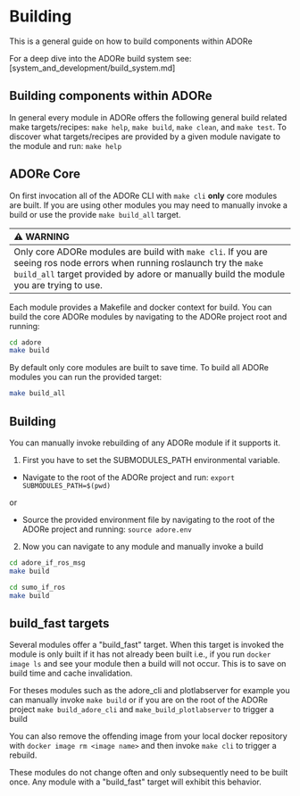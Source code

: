 # Building
This is a general guide on how to build components within ADORe

For a deep dive into the ADORe build system see:
[system_and_development/build_system.md]

##  Building components within ADORe
In general every module in ADORe offers the following general build related make
targets/recipes: `make help`, `make build`, `make clean`, and `make test`.
To discover what targets/recipes are provided by a given module navigate to the 
module and run: `make help`


## ADORe Core
On first invocation all of the ADORe CLI with `make cli` **only** core modules 
are built. If you are using other modules you may need to manually invoke a 
build or use the provide `make build_all` target. 


| :warning: WARNING          |
|:---------------------------|
| Only core ADORe modules are build with `make cli`. If you are seeing ros node errors when running roslaunch try the `make build_all` target provided by adore or manually build the module you are trying to use. |

Each module provides a Makefile and docker context for build. You can build the 
core ADORe modules by navigating to the ADORe project root and running:
```bash
cd adore
make build
```
By default only core modules are built to save time. To build all ADORe modules 
you can run the provided target:
```bash
make build_all
```

## Building 
You can manually invoke rebuilding of any ADORe module if it supports it.
1. First you have to set the SUBMODULES_PATH environmental variable.
- Navigate to the root of the ADORe project and run: `export SUBMODULES_PATH=$(pwd)`

or

- Source the provided environment file by navigating to the root of the ADORe
  project and running: `source adore.env`
2. Now you can navigate to any module and manually invoke a build
```bash
cd adore_if_ros_msg
make build
```
```bash
cd sumo_if_ros
make build
```

## build_fast targets
Several modules offer a "build_fast" target. When this target is invoked the
module is only built if it has not already been built i.e., if you run `docker
image ls` and see your module then a build will not occur. This is to save on
build time and cache invalidation. 

For theses modules such as the adore_cli and plotlabserver for example you can 
manually invoke `make build` or if you are on the root of the ADORe project
`make build_adore_cli` and `make_build_plotlabserver` to trigger a build

You can also remove the offending image from your local docker repository with
`docker image rm <image name>` and then invoke `make cli` to trigger a rebuild.

These modules do not change often and only subsequently need to be built once.
Any module with a "build_fast" target will exhibit this behavior.

